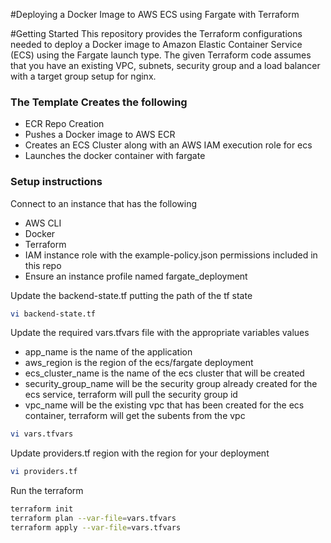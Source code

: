#Deploying a Docker Image to AWS ECS using Fargate with Terraform

#Getting Started
This repository provides the Terraform configurations needed to deploy a Docker image to Amazon Elastic Container Service (ECS) using the Fargate launch type.
The given Terraform code assumes that you have an existing VPC, subnets, security group and a load balancer with a target group setup for nginx.


### The Template Creates the following 
* ECR Repo Creation
* Pushes a Docker image to AWS ECR
* Creates an ECS Cluster along with an AWS IAM execution role for ecs 
* Launches the docker container with fargate 

### Setup instructions 
Connect to an instance that has the following 
* AWS CLI 
* Docker 
* Terraform 
* IAM instance role with the example-policy.json permissions included in this repo
* Ensure an instance profile named fargate_deployment 

Update the backend-state.tf putting the path of the tf state 

``` bash
vi backend-state.tf
```

Update the required vars.tfvars file with the appropriate variables values 

* app_name is the name of the application 
* aws_region is the region of the ecs/fargate deployment
* ecs_cluster_name is the name of the ecs cluster that will be created 
* security_group_name will be the security group already created for the ecs service, terraform will pull the security group id 
* vpc_name will be the existing vpc that has been created for the ecs container, terraform will get the subents from the vpc 

```bash
vi vars.tfvars 
```
Update providers.tf region with the region for your deployment

```bash
vi providers.tf
```

Run the terraform 

```bash 
terraform init
terraform plan --var-file=vars.tfvars
terraform apply --var-file=vars.tfvars
```



